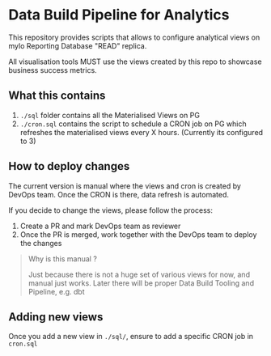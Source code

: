 # Data Build Pipeline for Analytics

This repository provides scripts that allows to configure analytical views on
mylo Reporting Database "READ" replica.

All visualisation tools MUST use the views created by this repo to showcase
business success metrics.

## What this contains

1. `./sql` folder contains all the Materialised Views on PG
2. `./cron.sql` contains the script to schedule a CRON job on PG which refreshes
the materialised views every X hours. (Currently its configured to 3)

## How to deploy changes

The current version is manual where the views and cron is created by DevOps team.
Once the CRON is there, data refresh is automated.

If you decide to change the views, please follow the process:

1. Create a PR and mark DevOps team as reviewer
2. Once the PR is merged, work together with the DevOps team to deploy the changes

> Why is this manual ?
>
> Just because there is not a huge set of various views for now, and manual just works.
> Later there will be proper Data Build Tooling and Pipeline, e.g. dbt

## Adding new views

Once you add a new view in `./sql/`, ensure to add a specific CRON job in `cron.sql` 